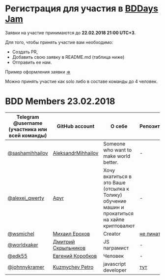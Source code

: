 # Регистрация для участия в [BDDays Jam](https://github.com/bddays/jam)

Заявки на участие принимаются до **22.02.2018 21:00 UTC+3**.

Для того, чтобы принять участие вам необходимо: 

- Создать PR, 
- Добавить свою заявку в README.md (таблица ниже)
- Отправить ее нам.

Пример оформления заявки [=>](https://github.com/bddays/members-23.02.2018/blob/dev/SAMPLE.md)

Можно принять участие как solo либо в составе команды до 4 человек.

BDD Members 23.02.2018
======================
| Telegram @username (участника или всей команды) | GitHub account | О себе | Репозиторий |
|-------------------------------------------------|----------------|--------|-------------|
| [@sashamihhailov](https://t.me/sashamihhailov) | [AleksandrMihhailov](https://github.com/AleksandrMihhailov) | Someone who want to make world better. | - |
| [@alexei_qwerty](https://t.me/alexei_qwerty) | [Apyr](https://github.com/Apyr) | Хочу вкатиться в это Ваше (отсылка к Толику) обучение машин и прокатиться на хайпе криптовалют | - |
| [@wsmichel](https://t.me/wsmichel) | [Михаил Ерохов](https://github.com/MixailE) | Creator | [не пинать)](https://github.com/MixailE/glad-room) |
| [@worldxaker](https://t.me/worldxaker) | [Дмитрий Скрыльников](https://github.com/skrylnikov) | JS паграмист | - |
| [@edk55](https://t.me/edk55) | [Евгений Коробков](https://github.com/edk55) | Человек | - |
| [@johnnykramer](https://t.me/johnnykramer) | [Kuzmychev Petro](https://github.com/johnnykramer) | javascript developer | [тут](https://github.com/johnnykramer/who-is-in-space) |
